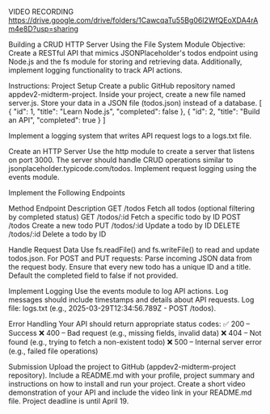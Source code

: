 VIDEO RECORDING
https://drive.google.com/drive/folders/1CawcqaTu55Bg06l2WfQEoXDA4rAm4e8D?usp=sharing

Building a CRUD HTTP Server Using the File System Module
Objective: Create a RESTful API that mimics JSONPlaceholder's todos endpoint using Node.js and the fs module for storing and retrieving data. Additionally, implement logging functionality to track API actions.

Instructions:
Project Setup
Create a public GitHub repository named appdev2-midterm-project.
Inside your project, create a new file named server.js.
Store your data in a JSON file (todos.json) instead of a database.
[
{ "id": 1, "title": "Learn Node.js", "completed": false },
{ "id": 2, "title": "Build an API", "completed": true }
]

Implement a logging system that writes API request logs to a logs.txt file.

Create an HTTP Server
Use the http module to create a server that listens on port 3000.
The server should handle CRUD operations similar to jsonplaceholder.typicode.com/todos.
Implement request logging using the events module.

Implement the Following Endpoints

Method
Endpoint
Description
GET
/todos
Fetch all todos (optional filtering by completed status)
GET
/todos/:id
Fetch a specific todo by ID
POST
/todos
Create a new todo
PUT
/todos/:id
Update a todo by ID
DELETE
/todos/:id
Delete a todo by ID

Handle Request Data
Use fs.readFile() and fs.writeFile() to read and update todos.json.
For POST and PUT requests:
Parse incoming JSON data from the request body.
Ensure that every new todo has a unique ID and a title.
Default the completed field to false if not provided.

Implement Logging
Use the events module to log API actions.
Log messages should include timestamps and details about API requests.
Log file: logs.txt (e.g., 2025-03-29T12:34:56.789Z - POST /todos).

Error Handling
Your API should return appropriate status codes:
✅ 200 – Success
❌ 400 – Bad request (e.g., missing fields, invalid data)
❌ 404 – Not found (e.g., trying to fetch a non-existent todo)
❌ 500 – Internal server error (e.g., failed file operations)

Submission
Upload the project to GitHub (appdev2-midterm-project repository).
Include a README.md with your profile, project summary and instructions on how to install and run your project.
Create a short video demonstration of your API and include the video link in your README.md file.
Project deadline is until April 19.
